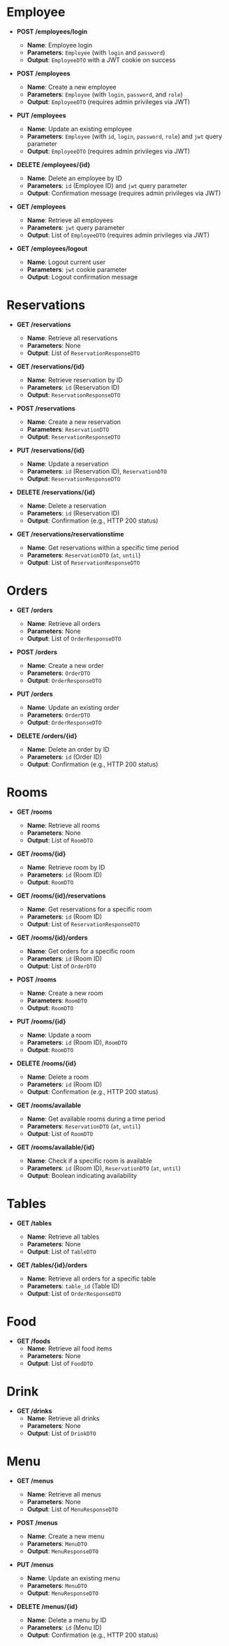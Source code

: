 # Employee

- **POST /employees/login**
    - **Name**: Employee login
    - **Parameters**: `Employee` (with `login` and `password`)
    - **Output**: `EmployeeDTO` with a JWT cookie on success

- **POST /employees**
    - **Name**: Create a new employee
    - **Parameters**: `Employee` (with `login`, `password`, and `role`)
    - **Output**: `EmployeeDTO` (requires admin privileges via JWT)

- **PUT /employees**
    - **Name**: Update an existing employee
    - **Parameters**: `Employee` (with `id`, `login`, `password`, `role`) and `jwt` query parameter
    - **Output**: `EmployeeDTO` (requires admin privileges via JWT)

- **DELETE /employees/{id}**
    - **Name**: Delete an employee by ID
    - **Parameters**: `id` (Employee ID) and `jwt` query parameter
    - **Output**: Confirmation message (requires admin privileges via JWT)

- **GET /employees**
    - **Name**: Retrieve all employees
    - **Parameters**: `jwt` query parameter
    - **Output**: List of `EmployeeDTO` (requires admin privileges via JWT)

- **GET /employees/logout**
    - **Name**: Logout current user
    - **Parameters**: `jwt` cookie parameter
    - **Output**: Logout confirmation message

# Reservations
- **GET /reservations**
    - **Name**: Retrieve all reservations
    - **Parameters**: None
    - **Output**: List of `ReservationResponseDTO`

- **GET /reservations/{id}**
    - **Name**: Retrieve reservation by ID
    - **Parameters**: `id` (Reservation ID)
    - **Output**: `ReservationResponseDTO`

- **POST /reservations**
    - **Name**: Create a new reservation
    - **Parameters**: `ReservationDTO`
    - **Output**: `ReservationResponseDTO`

- **PUT /reservations/{id}**
    - **Name**: Update a reservation
    - **Parameters**: `id` (Reservation ID), `ReservationDTO`
    - **Output**: `ReservationResponseDTO`

- **DELETE /reservations/{id}**
    - **Name**: Delete a reservation
    - **Parameters**: `id` (Reservation ID)
    - **Output**: Confirmation (e.g., HTTP 200 status)

- **GET /reservations/reservationstime**
    - **Name**: Get reservations within a specific time period
    - **Parameters**: `ReservationDTO` (`at`, `until`)
    - **Output**: List of `ReservationResponseDTO`

#  Orders
- **GET /orders**
    - **Name**: Retrieve all orders
    - **Parameters**: None
    - **Output**: List of `OrderResponseDTO`

- **POST /orders**
    - **Name**: Create a new order
    - **Parameters**: `OrderDTO`
    - **Output**: `OrderResponseDTO`

- **PUT /orders**
    - **Name**: Update an existing order
    - **Parameters**: `OrderDTO`
    - **Output**: `OrderResponseDTO`

- **DELETE /orders/{id}**
    - **Name**: Delete an order by ID
    - **Parameters**: `id` (Order ID)
    - **Output**: Confirmation (e.g., HTTP 200 status)

# Rooms
- **GET /rooms**
    - **Name**: Retrieve all rooms
    - **Parameters**: None
    - **Output**: List of `RoomDTO`

- **GET /rooms/{id}**
    - **Name**: Retrieve room by ID
    - **Parameters**: `id` (Room ID)
    - **Output**: `RoomDTO`

- **GET /rooms/{id}/reservations**
    - **Name**: Get reservations for a specific room
    - **Parameters**: `id` (Room ID)
    - **Output**: List of `ReservationResponseDTO`

- **GET /rooms/{id}/orders**
    - **Name**: Get orders for a specific room
    - **Parameters**: `id` (Room ID)
    - **Output**: List of `OrderDTO`

- **POST /rooms**
    - **Name**: Create a new room
    - **Parameters**: `RoomDTO`
    - **Output**: `RoomDTO`

- **PUT /rooms/{id}**
    - **Name**: Update a room
    - **Parameters**: `id` (Room ID), `RoomDTO`
    - **Output**: `RoomDTO`

- **DELETE /rooms/{id}**
    - **Name**: Delete a room
    - **Parameters**: `id` (Room ID)
    - **Output**: Confirmation (e.g., HTTP 200 status)

- **GET /rooms/available**
    - **Name**: Get available rooms during a time period
    - **Parameters**: `ReservationDTO` (`at`, `until`)
    - **Output**: List of `RoomDTO`

- **GET /rooms/available/{id}**
    - **Name**: Check if a specific room is available
    - **Parameters**: `id` (Room ID), `ReservationDTO` (`at`, `until`)
    - **Output**: Boolean indicating availability


# Tables

- **GET /tables**
    - **Name**: Retrieve all tables
    - **Parameters**: None
    - **Output**: List of `TableDTO`

- **GET /tables/{id}/orders**
    - **Name**: Retrieve all orders for a specific table
    - **Parameters**: `table_id` (Table ID)
    - **Output**: List of `OrderResponseDTO`

# Food

- **GET /foods**
    - **Name**: Retrieve all food items
    - **Parameters**: None
    - **Output**: List of `FoodDTO`

# Drink

- **GET /drinks**
    - **Name**: Retrieve all drinks
    - **Parameters**: None
    - **Output**: List of `DrinkDTO`

# Menu
- **GET /menus**
    - **Name**: Retrieve all menus
    - **Parameters**: None
    - **Output**: List of `MenuResponseDTO`

- **POST /menus**
    - **Name**: Create a new menu
    - **Parameters**: `MenuDTO`
    - **Output**: `MenuResponseDTO`

- **PUT /menus**
    - **Name**: Update an existing menu
    - **Parameters**: `MenuDTO`
    - **Output**: `MenuResponseDTO`

- **DELETE /menus/{id}**
    - **Name**: Delete a menu by ID
    - **Parameters**: `id` (Menu ID)
    - **Output**: Confirmation (e.g., HTTP 200 status)

